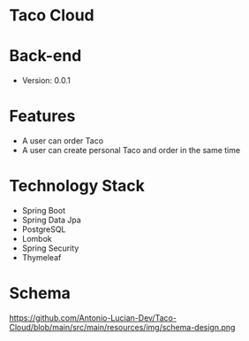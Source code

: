 # Taco Cloud
# Back-end
- Version: 0.0.1
# Features
- A user can order Taco
- A user can create personal Taco and order in the same time
# Technology Stack
- Spring Boot
- Spring Data Jpa
- PostgreSQL
- Lombok
- Spring Security
- Thymeleaf

# Schema
https://github.com/Antonio-Lucian-Dev/Taco-Cloud/blob/main/src/main/resources/img/schema-design.png
